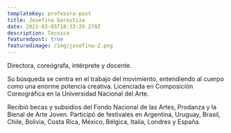 ```yaml
---
templateKey: profesora-post
title: Josefina Gorostiza
date: 2021-03-05T18:33:29.270Z
description: Técnica
featuredpost: true
featuredimage: /img/josefina-2.png
---
```

<!--StartFragment-->

Directora, coreógrafa, intérprete y docente.

Su búsqueda se centra en el trabajo del movimiento, entendiendo al cuerpo como una enorme potencia creativa. Licenciada en Composición Coreográfica en la Universidad Nacional del Arte.

Recibió becas y subsidios del Fondo Nacional de las Artes, Prodanza y la Bienal de Arte Joven. Participó de festivales en Argentina, Uruguay, Brasil, Chile, Bolivia, Costa Rica, México, Bélgica, Italia, Londres y España.

<!--EndFragment-->